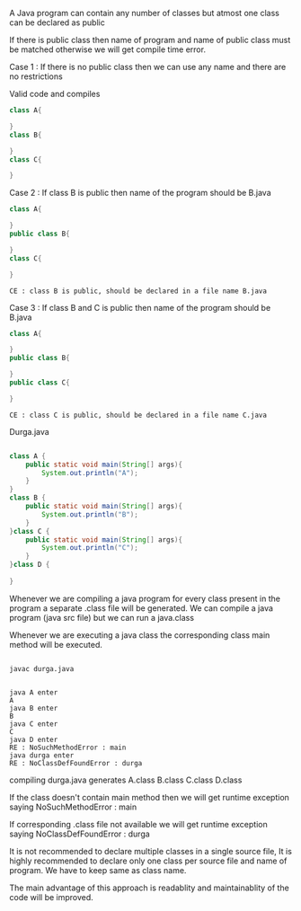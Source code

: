 A Java program can contain any number of classes but atmost one class can be declared as public 

If there is public class then name of program and name of public class must be matched otherwise we will get compile time error.


Case 1 : If there is no public class then we can use any name and there are no restrictions

Valid code and compiles
```java
class A{

}
class B{

}
class C{

}
```

Case 2 : If class B is public then name of the program should be B.java

```java
class A{

}
public class B{

}
class C{

}
```

```
CE : class B is public, should be declared in a file name B.java
```

Case 3 : If class B and C is public then name of the program should be B.java

```java
class A{

}
public class B{

}
public class C{

}
```

```
CE : class C is public, should be declared in a file name C.java
```




Durga.java
```java

class A {
    public static void main(String[] args){
        System.out.println("A");
    }
}
class B {
    public static void main(String[] args){
        System.out.println("B");
    }
}class C {
    public static void main(String[] args){
        System.out.println("C");
    }
}class D {
    
}
```



Whenever we are compiling a java program for every class present in the program a separate .class file will be generated. We can compile a java program (java src file) but we can run a java.class

Whenever we are executing a java class the corresponding class main method will be executed. 


```

javac durga.java


java A enter
A
java B enter
B
java C enter
C
java D enter
RE : NoSuchMethodError : main
java durga enter
RE : NoClassDefFoundError : durga
```

compiling durga.java generates A.class B.class C.class D.class


If the class doesn't contain main method then we will get runtime exception saying NoSuchMethodError : main


If corresponding .class file not available we will get runtime exception saying NoClassDefFoundError : durga


It is not recommended to declare multiple classes in a single source file, It is highly recommended to declare only one class per source file and name of program. We have to keep same as class name.

The main advantage of this approach is readablity and maintainablity of the code will be improved.

